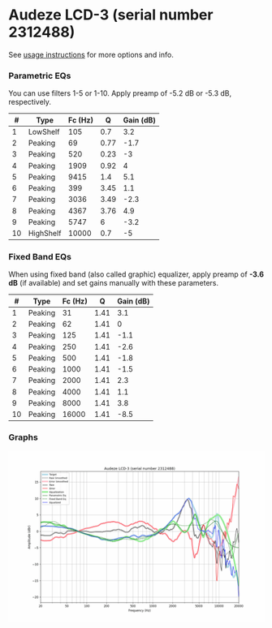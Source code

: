 # Audeze LCD-3 (serial number 2312488)
See [usage instructions](https://github.com/jaakkopasanen/AutoEq#usage) for more options and info.

### Parametric EQs
You can use filters 1-5 or 1-10. Apply preamp of -5.2 dB or -5.3 dB, respectively.

|   # | Type      |   Fc (Hz) |    Q |   Gain (dB) |
|-----|-----------|-----------|------|-------------|
|   1 | LowShelf  |       105 | 0.7  |         3.2 |
|   2 | Peaking   |        69 | 0.77 |        -1.7 |
|   3 | Peaking   |       520 | 0.23 |        -3   |
|   4 | Peaking   |      1909 | 0.92 |         4   |
|   5 | Peaking   |      9415 | 1.4  |         5.1 |
|   6 | Peaking   |       399 | 3.45 |         1.1 |
|   7 | Peaking   |      3036 | 3.49 |        -2.3 |
|   8 | Peaking   |      4367 | 3.76 |         4.9 |
|   9 | Peaking   |      5747 | 6    |        -3.2 |
|  10 | HighShelf |     10000 | 0.7  |        -5   |

### Fixed Band EQs
When using fixed band (also called graphic) equalizer, apply preamp of **-3.6 dB** (if available) and set gains manually with these parameters.

|   # | Type    |   Fc (Hz) |    Q |   Gain (dB) |
|-----|---------|-----------|------|-------------|
|   1 | Peaking |        31 | 1.41 |         3.1 |
|   2 | Peaking |        62 | 1.41 |         0   |
|   3 | Peaking |       125 | 1.41 |        -1.1 |
|   4 | Peaking |       250 | 1.41 |        -2.6 |
|   5 | Peaking |       500 | 1.41 |        -1.8 |
|   6 | Peaking |      1000 | 1.41 |        -1.5 |
|   7 | Peaking |      2000 | 1.41 |         2.3 |
|   8 | Peaking |      4000 | 1.41 |         1.1 |
|   9 | Peaking |      8000 | 1.41 |         3.8 |
|  10 | Peaking |     16000 | 1.41 |        -8.5 |

### Graphs
![](./Audeze%20LCD-3%20(serial%20number%202312488).png)
